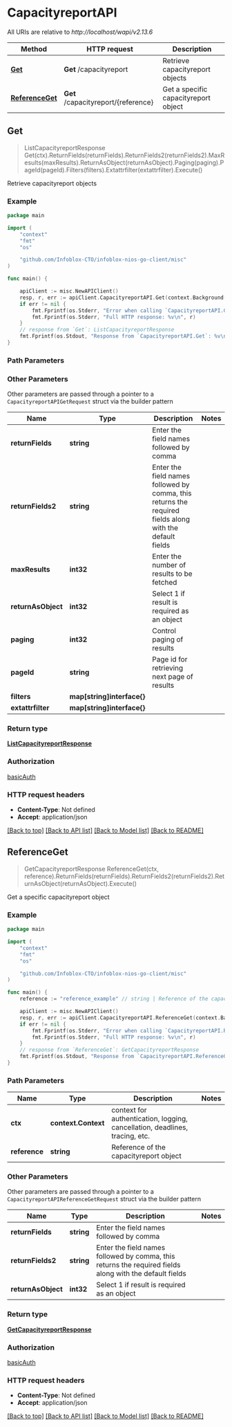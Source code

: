 # CapacityreportAPI

All URIs are relative to *http://localhost/wapi/v2.13.6*

Method | HTTP request | Description
------------- | ------------- | -------------
[**Get**](CapacityreportAPI.md#Get) | **Get** /capacityreport | Retrieve capacityreport objects
[**ReferenceGet**](CapacityreportAPI.md#ReferenceGet) | **Get** /capacityreport/{reference} | Get a specific capacityreport object



## Get

> ListCapacityreportResponse Get(ctx).ReturnFields(returnFields).ReturnFields2(returnFields2).MaxResults(maxResults).ReturnAsObject(returnAsObject).Paging(paging).PageId(pageId).Filters(filters).Extattrfilter(extattrfilter).Execute()

Retrieve capacityreport objects



### Example

```go
package main

import (
	"context"
	"fmt"
	"os"

	"github.com/Infoblox-CTO/infoblox-nios-go-client/misc"
)

func main() {

	apiClient := misc.NewAPIClient()
	resp, r, err := apiClient.CapacityreportAPI.Get(context.Background()).Execute()
	if err != nil {
		fmt.Fprintf(os.Stderr, "Error when calling `CapacityreportAPI.Get``: %v\n", err)
		fmt.Fprintf(os.Stderr, "Full HTTP response: %v\n", r)
	}
	// response from `Get`: ListCapacityreportResponse
	fmt.Fprintf(os.Stdout, "Response from `CapacityreportAPI.Get`: %v\n", resp)
}
```

### Path Parameters



### Other Parameters

Other parameters are passed through a pointer to a `CapacityreportAPIGetRequest` struct via the builder pattern


Name | Type | Description  | Notes
------------- | ------------- | ------------- | -------------
**returnFields** | **string** | Enter the field names followed by comma | 
**returnFields2** | **string** | Enter the field names followed by comma, this returns the required fields along with the default fields | 
**maxResults** | **int32** | Enter the number of results to be fetched | 
**returnAsObject** | **int32** | Select 1 if result is required as an object | 
**paging** | **int32** | Control paging of results | 
**pageId** | **string** | Page id for retrieving next page of results | 
**filters** | **map[string]interface{}** |  | 
**extattrfilter** | **map[string]interface{}** |  | 

### Return type

[**ListCapacityreportResponse**](ListCapacityreportResponse.md)

### Authorization

[basicAuth](../README.md#basicAuth)

### HTTP request headers

- **Content-Type**: Not defined
- **Accept**: application/json

[[Back to top]](#) [[Back to API list]](../README.md#documentation-for-api-endpoints)
[[Back to Model list]](../README.md#documentation-for-models)
[[Back to README]](../README.md)


## ReferenceGet

> GetCapacityreportResponse ReferenceGet(ctx, reference).ReturnFields(returnFields).ReturnFields2(returnFields2).ReturnAsObject(returnAsObject).Execute()

Get a specific capacityreport object



### Example

```go
package main

import (
	"context"
	"fmt"
	"os"

	"github.com/Infoblox-CTO/infoblox-nios-go-client/misc"
)

func main() {
	reference := "reference_example" // string | Reference of the capacityreport object

	apiClient := misc.NewAPIClient()
	resp, r, err := apiClient.CapacityreportAPI.ReferenceGet(context.Background(), reference).Execute()
	if err != nil {
		fmt.Fprintf(os.Stderr, "Error when calling `CapacityreportAPI.ReferenceGet``: %v\n", err)
		fmt.Fprintf(os.Stderr, "Full HTTP response: %v\n", r)
	}
	// response from `ReferenceGet`: GetCapacityreportResponse
	fmt.Fprintf(os.Stdout, "Response from `CapacityreportAPI.ReferenceGet`: %v\n", resp)
}
```

### Path Parameters


Name | Type | Description  | Notes
------------- | ------------- | ------------- | -------------
**ctx** | **context.Context** | context for authentication, logging, cancellation, deadlines, tracing, etc.
**reference** | **string** | Reference of the capacityreport object | 

### Other Parameters

Other parameters are passed through a pointer to a `CapacityreportAPIReferenceGetRequest` struct via the builder pattern


Name | Type | Description  | Notes
------------- | ------------- | ------------- | -------------
**returnFields** | **string** | Enter the field names followed by comma | 
**returnFields2** | **string** | Enter the field names followed by comma, this returns the required fields along with the default fields | 
**returnAsObject** | **int32** | Select 1 if result is required as an object | 

### Return type

[**GetCapacityreportResponse**](GetCapacityreportResponse.md)

### Authorization

[basicAuth](../README.md#basicAuth)

### HTTP request headers

- **Content-Type**: Not defined
- **Accept**: application/json

[[Back to top]](#) [[Back to API list]](../README.md#documentation-for-api-endpoints)
[[Back to Model list]](../README.md#documentation-for-models)
[[Back to README]](../README.md)

